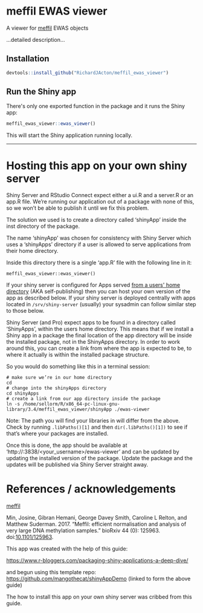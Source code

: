 # meffil EWAS viewer

A viewer for [meffil](https://github.com/perishky/meffil/wiki) EWAS objects

...detailed description...

## Installation

``` r
devtools::install_github("RichardJActon/meffil_ewas_viewer")
```

## Run the Shiny app

There's only one exported function in the package and it runs the Shiny app:

``` r
meffil_ewas_viewer::ewas_viewer()
```

This will start the Shiny application running locally.

---

# Hosting this app on your own shiny server

Shiny Server and RStudio Connect expect either a ui.R and a server.R or an app.R file. We’re running our application out of a package with none of this, so we won’t be able to publish it until we fix this problem.

The solution we used is to create a directory called ‘shinyApp’ inside the inst directory of the package. 

The name ‘shinyApp’ was chosen for consistency with Shiny Server which uses a ‘shinyApps’ directory if a user is allowed to serve applications from their home directory.

Inside this directory there is a single ‘app.R’ file with the following line in it:

```
meffil_ewas_viewer::ewas_viewer()
```

If your shiny server is configured for Apps served [from a users' home directory](http://docs.rstudio.com/shiny-server/#host-per-user-application-directories) (AKA self-publishing) then you can host your own version of the app as described below. If your shiny server is deployed centrally with apps located in `/srv/shiny-server` (usually) your sysadmin can follow similar step to those below.

Shiny Server (and Pro) expect apps to be found in a directory called ‘ShinyApps’, within the users home directory. This means that if we install a Shiny app in a package the final location of the app directory will be inside the installed package, not in the ShinyApps directory. In order to work around this, you can create a link from where the app is expected to be, to where it actually is within the installed package structure.

So you would do something like this in a terminal session:

```
# make sure we’re in our home directory
cd
# change into the shinyApps directory
cd shinyApps
# create a link from our app directory inside the package
ln -s /home/sellorm/R/x86_64-pc-linux-gnu-library/3.4/meffil_ewas_viewer/shinyApp ./ewas-viewer
```

Note: The path you will find your libraries in will differ from the above. Check by running `.libPaths()[1]` and then `dir(.libPaths()[1])` to see if that’s where your packages are installed.

Once this is done, the app should be available at ‘http://<server-address>:3838/<your_username>/ewas-viewer’ and can be updated by updating the installed version of the package. Update the package and the updates will be published via Shiny Server straight away.

# References  / acknowledgements

[meffil](https://github.com/perishky/meffil/wiki)

Min, Josine, Gibran Hemani, George Davey Smith, Caroline L Relton, and Matthew Suderman. 2017. “Meffil: efficient normalisation and analysis of very large DNA methylation samples.” bioRxiv 44 (0): 125963. doi:[10.1101/125963](https://doi.org/10.1101/125963).


This app was created with the help of this guide:

https://www.r-bloggers.com/packaging-shiny-applications-a-deep-dive/

and begun using this template repo: https://github.com/mangothecat/shinyAppDemo 
(linked to form the above guide)

The how to install this app on your own shiny server was cribbed from this guide.
